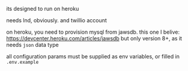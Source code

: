 its designed to run on heroku

needs lnd, obviously. and twillio account

on heroku, you need to provision mysql from jawsdb. this one I belive: https://devcenter.heroku.com/articles/jawsdb
but only version 8+, as it needs `json` data type

all configuration params must be supplied as env variables, or filled in `.env.example`
